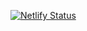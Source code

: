 [![Netlify Status](https://api.netlify.com/api/v1/badges/ddbb7f65-87e5-454e-802f-2ebf334bc0d6/deploy-status)](https://app.netlify.com/sites/ahltyo/deploys)
